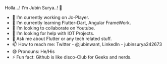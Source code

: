 Holla...! I'm Jubin Surya..! 👋
            
- 🔭 I’m currently working on Jc-Player.
- 🌱 I’m currently learning Flutter-Dart, Angular FrameWork.
- 👯 I’m looking to collaborate on Youtube.
- 🤔 I’m looking for help with IOT Projects.
- 💬 Ask me about Flutter or any tech related stuff.
- 📫 How to reach me: Twitter - @jubinwant, LinkedIn - jubinsurya242673
- 😄 Pronouns: He/His
- ⚡ Fun fact: Github is like disco-Club for Geeks and nerds.

